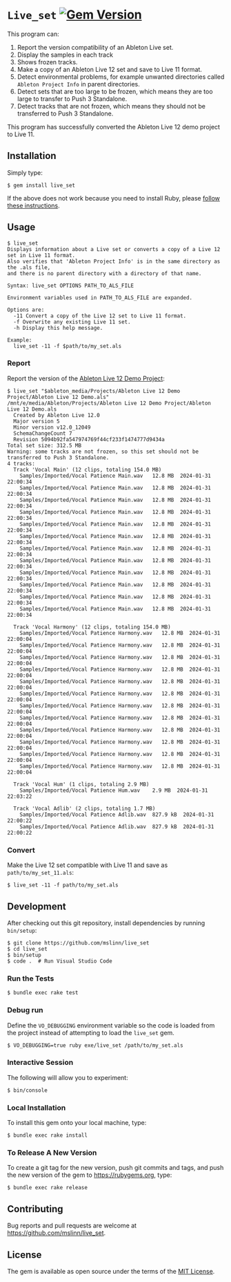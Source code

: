 # `Live_set` [![Gem Version](https://badge.fury.io/rb/live_set.svg)](https://badge.fury.io/rb/live_set)

This program can:

1. Report the version compatibility of an Ableton Live set.
2. Display the samples in each track
3. Shows frozen tracks.
4. Make a copy of an Ableton Live 12 set and save to Live 11 format.
5. Detect environmental problems, for example unwanted directories called `Ableton Project Info` in parent directories.
6. Detect sets that are too large to be frozen, which means they are too large to transfer to Push 3 Standalone.
7. Detect tracks that are not frozen, which means they should not be transferred to Push 3 Standalone.

This program has successfully converted the Ableton Live 12 demo project to Live 11.


## Installation

Simply type:

```shell
$ gem install live_set
```

If the above does not work because you need to install Ruby, please
[follow these instructions](https://www.mslinn.com/ruby/1000-ruby-setup.html).


## Usage

```text
$ live_set
Displays information about a Live set or converts a copy of a Live 12 set in Live 11 format.
Also verifies that 'Ableton Project Info' is in the same directory as the .als file,
and there is no parent directory with a directory of that name.

Syntax: live_set OPTIONS PATH_TO_ALS_FILE

Environment variables used in PATH_TO_ALS_FILE are expanded.

Options are:
  -11 Convert a copy of the Live 12 set to Live 11 format.
  -f Overwrite any existing Live 11 set.
  -h Display this help message.

Example:
  live_set -11 -f $path/to/my_set.als
```

### Report

Report the version of the [Ableton Live 12 Demo Project](https://help.ableton.com/hc/en-us/articles/209774005-Location-of-the-default-Demo-Set):

```text
$ live_set "$ableton_media/Projects/Ableton Live 12 Demo Project/Ableton Live 12 Demo.als"
/mnt/e/media/Ableton/Projects/Ableton Live 12 Demo Project/Ableton Live 12 Demo.als
  Created by Ableton Live 12.0
  Major version 5
  Minor version v12.0_12049
  SchemaChangeCount 7
  Revision 5094b92fa547974769f44cf233f1474777d9434a
Total set size: 312.5 MB
Warning: some tracks are not frozen, so this set should not be transferred to Push 3 Standalone.
4 tracks:
  Track 'Vocal Main' (12 clips, totaling 154.0 MB)
    Samples/Imported/Vocal Patience Main.wav   12.8 MB  2024-01-31 22:00:34
    Samples/Imported/Vocal Patience Main.wav   12.8 MB  2024-01-31 22:00:34
    Samples/Imported/Vocal Patience Main.wav   12.8 MB  2024-01-31 22:00:34
    Samples/Imported/Vocal Patience Main.wav   12.8 MB  2024-01-31 22:00:34
    Samples/Imported/Vocal Patience Main.wav   12.8 MB  2024-01-31 22:00:34
    Samples/Imported/Vocal Patience Main.wav   12.8 MB  2024-01-31 22:00:34
    Samples/Imported/Vocal Patience Main.wav   12.8 MB  2024-01-31 22:00:34
    Samples/Imported/Vocal Patience Main.wav   12.8 MB  2024-01-31 22:00:34
    Samples/Imported/Vocal Patience Main.wav   12.8 MB  2024-01-31 22:00:34
    Samples/Imported/Vocal Patience Main.wav   12.8 MB  2024-01-31 22:00:34
    Samples/Imported/Vocal Patience Main.wav   12.8 MB  2024-01-31 22:00:34
    Samples/Imported/Vocal Patience Main.wav   12.8 MB  2024-01-31 22:00:34

  Track 'Vocal Harmony' (12 clips, totaling 154.0 MB)
    Samples/Imported/Vocal Patience Harmony.wav   12.8 MB  2024-01-31 22:00:04
    Samples/Imported/Vocal Patience Harmony.wav   12.8 MB  2024-01-31 22:00:04
    Samples/Imported/Vocal Patience Harmony.wav   12.8 MB  2024-01-31 22:00:04
    Samples/Imported/Vocal Patience Harmony.wav   12.8 MB  2024-01-31 22:00:04
    Samples/Imported/Vocal Patience Harmony.wav   12.8 MB  2024-01-31 22:00:04
    Samples/Imported/Vocal Patience Harmony.wav   12.8 MB  2024-01-31 22:00:04
    Samples/Imported/Vocal Patience Harmony.wav   12.8 MB  2024-01-31 22:00:04
    Samples/Imported/Vocal Patience Harmony.wav   12.8 MB  2024-01-31 22:00:04
    Samples/Imported/Vocal Patience Harmony.wav   12.8 MB  2024-01-31 22:00:04
    Samples/Imported/Vocal Patience Harmony.wav   12.8 MB  2024-01-31 22:00:04
    Samples/Imported/Vocal Patience Harmony.wav   12.8 MB  2024-01-31 22:00:04
    Samples/Imported/Vocal Patience Harmony.wav   12.8 MB  2024-01-31 22:00:04

  Track 'Vocal Hum' (1 clips, totaling 2.9 MB)
    Samples/Imported/Vocal Patience Hum.wav    2.9 MB  2024-01-31 22:03:22

  Track 'Vocal Adlib' (2 clips, totaling 1.7 MB)
    Samples/Imported/Vocal Patience Adlib.wav  827.9 kB  2024-01-31 22:00:22
    Samples/Imported/Vocal Patience Adlib.wav  827.9 kB  2024-01-31 22:00:22
```


### Convert

Make the Live 12 set compatible with Live 11 and save as `path/to/my_set_11.als`:

```shell
$ live_set -11 -f path/to/my_set.als
```


## Development

After checking out this git repository, install dependencies by running `bin/setup`:

```text
$ git clone https://github.com/mslinn/live_set
$ cd live_set
$ bin/setup
$ code .  # Run Visual Studio Code
```


### Run the Tests

```text
$ bundle exec rake test
```


### Debug run

Define the `VO_DEBUGGING` environment variable so the code is loaded from the project
instead of attempting to load the `live_set` gem.

```shell
$ VO_DEBUGGING=true ruby exe/live_set /path/to/my_set.als
```

### Interactive Session

The following will allow you to experiment:

```shell
$ bin/console
```


### Local Installation

To install this gem onto your local machine, type:

```text
$ bundle exec rake install
```


### To Release A New Version

To create a git tag for the new version, push git commits and tags,
and push the new version of the gem to https://rubygems.org, type:

```shell
$ bundle exec rake release
```


## Contributing

Bug reports and pull requests are welcome at https://github.com/mslinn/live_set.


## License

The gem is available as open source under the terms of the [MIT License](https://opensource.org/licenses/MIT).
